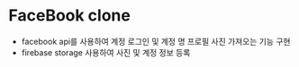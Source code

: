 # FaceBook clone

 * facebook api를 사용하여 계정 로그인 및 계정 명 프로필 사진 가져오는 기능 구현
 * firebase storage 사용하여 사진 및 계정 정보 등록
